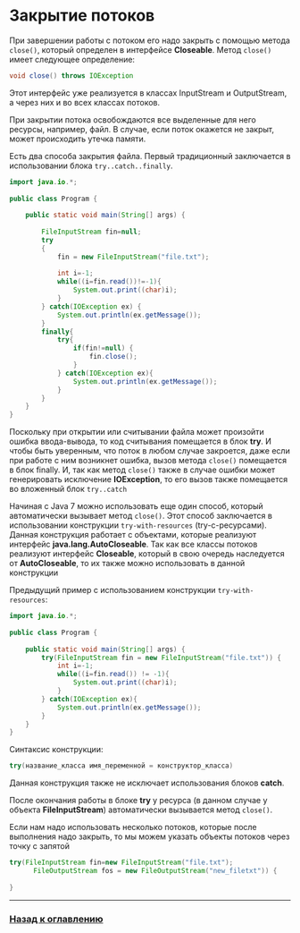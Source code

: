 # Закрытие потоков

При завершении работы с потоком его надо закрыть с помощью метода `close()`, который определен в интерфейсе **Closeable**. 
Метод `close()` имеет следующее определение:

```java
void close() throws IOException
```

Этот интерфейс уже реализуется в классах InputStream и OutputStream, а через них и во всех классах потоков.

При закрытии потока освобождаются все выделенные для него ресурсы, например, файл.
В случае, если поток окажется не закрыт, может происходить утечка памяти.

Есть два способа закрытия файла.
Первый традиционный заключается в использовании блока `try..catch..finally`.

```java
import java.io.*;
 
public class Program {
 
    public static void main(String[] args) {
         
        FileInputStream fin=null;
        try
        {
            fin = new FileInputStream("file.txt");
           
            int i=-1;
            while((i=fin.read())!=-1){
                System.out.print((char)i);
            }
        } catch(IOException ex) {
            System.out.println(ex.getMessage());
        } 
        finally{
            try{
                if(fin!=null) {
                    fin.close();
                } 
            } catch(IOException ex){
                System.out.println(ex.getMessage());
            }
        }  
    } 
}
```

Поскольку при открытии или считывании файла может произойти ошибка ввода-вывода, то код считывания помещается в блок **try**.
И чтобы быть уверенным, что поток в любом случае закроется,
даже если при работе с ним возникнет ошибка, вызов метода `close()` помещается в блок finally.
И, так как метод `close()` также в случае ошибки может генерировать исключение **IOException**,
то его вызов также помещается во вложенный блок `try..catch`

Начиная с Java 7 можно использовать еще один способ, который автоматически вызывает метод `close()`.
Этот способ заключается в использовании конструкции `try-with-resources` (try-с-ресурсами).
Данная конструкция работает с объектами, которые реализуют интерфейс **java.lang.AutoCloseable**.
Так как все классы потоков реализуют интерфейс **Closeable**, который в свою очередь наследуется от **AutoCloseable**,
то их также можно использовать в данной конструкции

Предыдущий пример с использованием конструкции `try-with-resources`:

```java
import java.io.*;
 
public class Program {
 
    public static void main(String[] args) {
        try(FileInputStream fin = new FileInputStream("file.txt")) {
            int i=-1;
            while((i=fin.read()) != -1){
                System.out.print((char)i);
            }   
        } catch(IOException ex){
            System.out.println(ex.getMessage());
        } 
    } 
}
```

Синтаксис конструкции:

```java
try(название_класса имя_переменной = конструктор_класса)
```

Данная конструкция также не исключает использования блоков **catch**.

После окончания работы в блоке **try** у ресурса (в данном случае у объекта **FileInputStream**) автоматически вызывается метод `close()`.

Если нам надо использовать несколько потоков, которые после выполнения надо закрыть, то мы можем указать объекты потоков через точку с запятой

```java
try(FileInputStream fin=new FileInputStream("file.txt"); 
      FileOutputStream fos = new FileOutputStream("new_filetxt")) {
    
}
```

---

### [Назад к оглавлению](./README.md)
